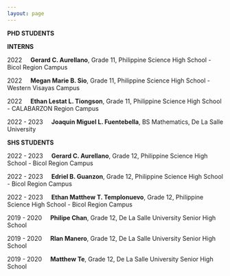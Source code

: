 ```yaml
---
layout: page
---
```

**PHD STUDENTS**


**INTERNS**

2022 &nbsp; &nbsp; **Gerard C. Aurellano**, Grade 11, Philippine Science High School - Bicol Region Campus

2022 &nbsp; &nbsp; **Megan Marie B. Sio**, Grade 11, Philippine Science High School - Western Visayas Campus

2022 &nbsp; &nbsp; **Ethan Lestat L. Tiongson**, Grade 11, Philippine Science High School - CALABARZON Region Campus

2022 - 2023 &nbsp; &nbsp; **Joaquin Miguel L. Fuentebella**, BS Mathematics, De La Salle University

**SHS STUDENTS**

2022 - 2023 &nbsp; &nbsp; **Gerard C. Aurellano**, Grade 12, Philippine Science High School - Bicol Region Campus

2022 - 2023 &nbsp; &nbsp; **Edriel B. Guanzon**, Grade 12, Philippine Science High School - Bicol Region Campus

2022 - 2023 &nbsp; &nbsp; **Ethan Matthew T. Templonuevo**, Grade 12, Philippine Science High School - Bicol Region Campus

2019 - 2020 &nbsp; &nbsp; **Philipe Chan**, Grade 12, De La Salle University Senior High School

2019 - 2020 &nbsp; &nbsp; **Rlan Manero**, Grade 12, De La Salle University Senior High School

2019 - 2020 &nbsp; &nbsp; **Matthew Te**, Grade 12, De La Salle University Senior High School
